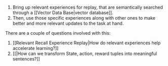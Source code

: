 1. Bring up relevant experiences for replay, that are semantically searched through a [[Vector Data Base|vector database]]. 
2. Then, use those specific experiences along with other ones to make better and more relevant updates to the task at hand.



There are a couple of questions involved with this: 

1. [[Relevant Recall Experience Replay|How do relevant experiences help accelerate learning?]]
2. [[|How can we transform State, action, reward tuples into meaningful sentences?]]
